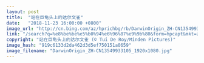 ```yaml
---
layout: post
title:  "站在巨龟头上的达尔文雀"
date:   "2018-11-23 16:00:00 +0800"
image_url: "http://cn.bing.com/az/hprichbg/rb/DarwinOrigin_ZH-CN13549933105_1920x1080.jpg"
link: "/search?q=%e8%be%be%e5%b0%94%e6%96%87%e9%9b%80&form=hpcapt&mkt=zh-cn"
copyright: "站在巨龟头上的达尔文雀 (© Tui De Roy/Minden Pictures)"
image_hash: "919c6133d2da462d3d5ef750151a0659"
image_filename: "DarwinOrigin_ZH-CN13549933105_1920x1080.jpg"
---
```

